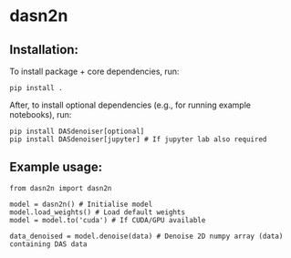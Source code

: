 # dasn2n

## Installation:

To install package + core dependencies, run:
```
pip install .
```

After, to install optional dependencies (e.g., for running example notebooks), run:
```
pip install DASdenoiser[optional]
pip install DASdenoiser[jupyter] # If jupyter lab also required
```

## Example usage:

```
from dasn2n import dasn2n

model = dasn2n() # Initialise model
model.load_weights() # Load default weights
model = model.to('cuda') # If CUDA/GPU available

data_denoised = model.denoise(data) # Denoise 2D numpy array (data) containing DAS data
```